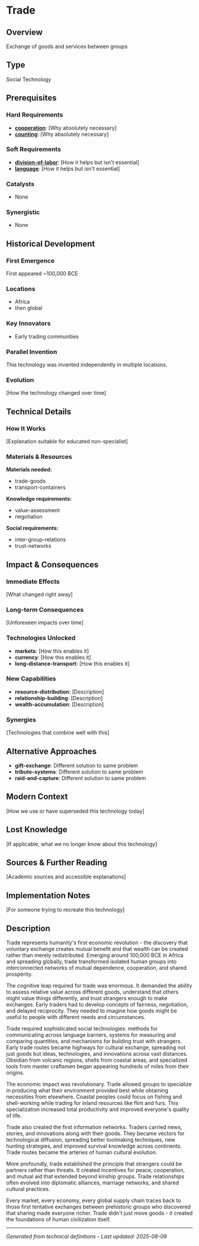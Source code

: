 # Trade

## Overview
Exchange of goods and services between groups

## Type
Social Technology

## Prerequisites

### Hard Requirements
- **[cooperation](../cooperation/README.md)**: [Why absolutely necessary]
- **[counting](../counting/README.md)**: [Why absolutely necessary]

### Soft Requirements
- **[division-of-labor](../division-of-labor/README.md)**: [How it helps but isn't essential]
- **[language](../language/README.md)**: [How it helps but isn't essential]

### Catalysts
- None

### Synergistic
- None

## Historical Development

### First Emergence
First appeared ~100,000 BCE

### Locations
- Africa
- then global

### Key Innovators
- Early trading communities

### Parallel Invention
This technology was invented independently in multiple locations.

### Evolution
[How the technology changed over time]

## Technical Details

### How It Works
[Explanation suitable for educated non-specialist]

### Materials & Resources
**Materials needed:**
- trade-goods
- transport-containers


**Knowledge requirements:**
- value-assessment
- negotiation


**Social requirements:**
- inter-group-relations
- trust-networks

## Impact & Consequences

### Immediate Effects
[What changed right away]

### Long-term Consequences
[Unforeseen impacts over time]

### Technologies Unlocked
- **markets**: [How this enables it]
- **currency**: [How this enables it]
- **long-distance-transport**: [How this enables it]

### New Capabilities
- **resource-distribution**: [Description]
- **relationship-building**: [Description]
- **wealth-accumulation**: [Description]

### Synergies
[Technologies that combine well with this]

## Alternative Approaches
- **gift-exchange**: Different solution to same problem
- **tribute-systems**: Different solution to same problem
- **raid-and-capture**: Different solution to same problem

## Modern Context
[How we use or have superseded this technology today]

## Lost Knowledge
[If applicable, what we no longer know about this technology]

## Sources & Further Reading
[Academic sources and accessible explanations]

## Implementation Notes
[For someone trying to recreate this technology]

## Description











Trade represents humanity's first economic revolution - the discovery that voluntary exchange creates mutual benefit and that wealth can be created rather than merely redistributed. Emerging around 100,000 BCE in Africa and spreading globally, trade transformed isolated human groups into interconnected networks of mutual dependence, cooperation, and shared prosperity.

The cognitive leap required for trade was enormous. It demanded the ability to assess relative value across different goods, understand that others might value things differently, and trust strangers enough to make exchanges. Early traders had to develop concepts of fairness, negotiation, and delayed reciprocity. They needed to imagine how goods might be useful to people with different needs and circumstances.

Trade required sophisticated social technologies: methods for communicating across language barriers, systems for measuring and comparing quantities, and mechanisms for building trust with strangers. Early trade routes became highways for cultural exchange, spreading not just goods but ideas, technologies, and innovations across vast distances. Obsidian from volcanic regions, shells from coastal areas, and specialized tools from master craftsmen began appearing hundreds of miles from their origins.

The economic impact was revolutionary. Trade allowed groups to specialize in producing what their environment provided best while obtaining necessities from elsewhere. Coastal peoples could focus on fishing and shell-working while trading for inland resources like flint and furs. This specialization increased total productivity and improved everyone's quality of life.

Trade also created the first information networks. Traders carried news, stories, and innovations along with their goods. They became vectors for technological diffusion, spreading better toolmaking techniques, new hunting strategies, and improved survival knowledge across continents. Trade routes became the arteries of human cultural evolution.

More profoundly, trade established the principle that strangers could be partners rather than threats. It created incentives for peace, cooperation, and mutual aid that extended beyond kinship groups. Trade relationships often evolved into diplomatic alliances, marriage networks, and shared cultural practices.

Every market, every economy, every global supply chain traces back to those first tentative exchanges between prehistoric groups who discovered that sharing made everyone richer. Trade didn't just move goods - it created the foundations of human civilization itself.

---
*Generated from technical definitions - Last updated: 2025-08-09*
